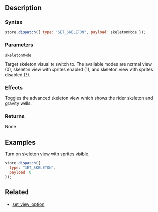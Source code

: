 ## Description

### Syntax

```javascript
store.dispatch({ type: "SET_SKELETON", payload: skeletonMode });
```

### Parameters

`skeletonMode`

Target skeleton visual to switch to. The available modes are normal view (0), skeleton view with sprites enabled (1), and skeleton view with sprites disabled (2).

### Effects

Toggles the advanced skeleton view, which shows the rider skeleton and gravity wells.

### Returns

None

## Examples

Turn on skeleton view with sprites visible.

```javascript
store.dispatch({
  type: "SET_SKELETON",
  payload: 0
});
```

## Related

- [set_view_option](./set_view_option.md)
